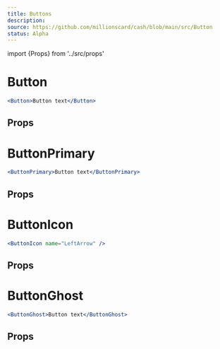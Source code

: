 ```yaml
---
title: Buttons
description:
source: https://github.com/millionscard/cash/blob/main/src/Button
status: Alpha
---
```


import {Props} from '../src/props'

# Button

```jsx
<Button>Button text</Button>
```

## Props

<Props of="Button" />

# ButtonPrimary

```jsx
<ButtonPrimary>Button text</ButtonPrimary>
```

## Props

<Props of="ButtonPrimary" />

# ButtonIcon

```jsx
<ButtonIcon name="LeftArrow" />
```

## Props

<Props of="ButtonIcon" />

# ButtonGhost

```jsx
<ButtonGhost>Button text</ButtonGhost>
```

## Props

<Props of="ButtonGhost" />

